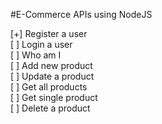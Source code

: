 #E-Commerce APIs using NodeJS

[+] Register a user <br>
[ ] Login a user <br>
[ ] Who am I  <br>
[ ] Add new product <br>
[ ] Update a product <br>
[ ] Get all products <br>
[ ] Get single product <br>
[ ] Delete a product <br>